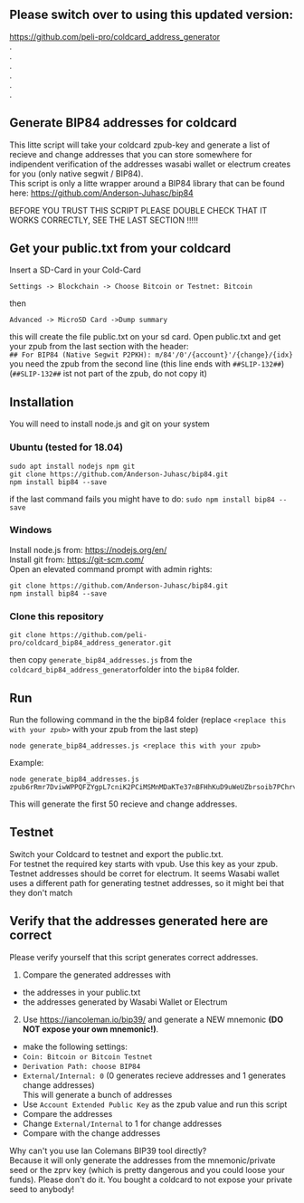 
## Please switch over to using this updated version:

https://github.com/peli-pro/coldcard_address_generator  
.  
.  
.  
.  
.  
.  

## Generate BIP84 addresses for coldcard
This litte script will take your coldcard zpub-key and generate a list of recieve and change addresses that you can store somewhere for indipendent verification of the addresses wasabi wallet or electrum creates for you (only native segwit / BIP84).  
This script is only a litte wrapper around a BIP84 library that can be found here: https://github.com/Anderson-Juhasc/bip84

BEFORE YOU TRUST THIS SCRIPT PLEASE DOUBLE CHECK THAT IT WORKS CORRECTLY, SEE THE LAST SECTION !!!!!

## Get your public.txt from your coldcard
Insert a SD-Card in your Cold-Card    
```
Settings -> Blockchain -> Choose Bitcoin or Testnet: Bitcoin
```
then 
```
Advanced -> MicroSD Card ->Dump summary
```
this will create the file public.txt on your sd card. 
Open public.txt and get your zpub from the last section with the header:  
`## For BIP84 (Native Segwit P2PKH): m/84'/0'/{account}'/{change}/{idx}`  
you need the zpub from the second line (this line ends with `##SLIP-132##`)  
(`##SLIP-132##` ist not part of the zpub, do not copy it)

## Installation
You will need to install node.js and git on your system
### Ubuntu (tested for 18.04)
```
sudo apt install nodejs npm git  
git clone https://github.com/Anderson-Juhasc/bip84.git
npm install bip84 --save
```     
if the last command fails you might have to do: `sudo npm install bip84 --save`
### Windows
Install node.js from: https://nodejs.org/en/  
Install git from: https://git-scm.com/  
Open an elevated command prompt with admin rights:  
```
git clone https://github.com/Anderson-Juhasc/bip84.git  
npm install bip84 --save  
 ```
### Clone this repository  
```
git clone https://github.com/peli-pro/coldcard_bip84_address_generator.git
```
then copy `generate_bip84_addresses.js` from the `coldcard_bip84_address_generator`folder into the `bip84` folder.


## Run
Run the following command in the the bip84 folder (replace `<replace this with your zpub>` with your zpub from the last step)  
```
node generate_bip84_addresses.js <replace this with your zpub>
``` 
Example:  
```
node generate_bip84_addresses.js zpub6rRmr7DviwWPPQFZYgpL7cniK2PCiMSMnMDaKTe37nBFHhKuD9uWeUZbrsoib7PChrvmNiw5uoAyamAFmioZx3uo2BVTKHi6YCRJUhZGHAz  
```
This will generate the first 50 recieve and change addresses.

## Testnet
Switch your Coldcard to testnet and export the public.txt.  
For testnet the required key starts with vpub. Use this key as your zpub.
Testnet addresses should be corret for electrum.
It seems Wasabi wallet uses a different path for generating testnet addresses, so it might bei that they don't match


## Verify that the addresses generated here are correct
Please verify yourself that this script generates correct addresses.
1. Compare the generated addresses with  
  * the addresses in your public.txt 
  * the addresses generated by Wasabi Wallet or Electrum
2. Use https://iancoleman.io/bip39/ and generate a NEW mnemonic **(DO NOT expose your own mnemonic!)**.
  * make the following settings:
  * `Coin: Bitcoin or Bitcoin Testnet`
  * `Derivation Path: choose BIP84`
  * `External/Internal: 0` (0 generates recieve addresses and 1 generates change addresses)  
  This will generate a bunch of addresses
  * Use `Account Extended Public Key` as the zpub value and run this script
  * Compare the addresses
  * Change `External/Internal` to 1 for change addresses
  * Compare with the change addresses
 
 
Why can't you use Ian Colemans BIP39 tool directly?  
Because it will only generate the addresses from the mnemonic/private seed or the zprv key (which is pretty dangerous and you could loose your funds). Please don't do it. You bought a coldcard to not expose your private seed to anybody!
